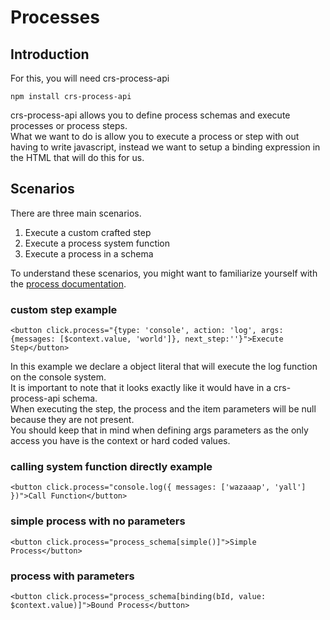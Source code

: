 # Processes

## Introduction
For this, you will need crs-process-api
```
npm install crs-process-api
```

crs-process-api allows you to define process schemas and execute processes or process steps.  
What we want to do is allow you to execute a process or step with out having to write javascript, instead we want to setup a binding expression in the HTML that will do this for us.

## Scenarios
There are three main scenarios.

1. Execute a custom crafted step
2. Execute a process system function
3. Execute a process in a schema

To understand these scenarios, you might want to familiarize yourself with the [process documentation](https://github.com/caperaven/crs-process-api/blob/master/readme.md).

### custom step example
```
<button click.process="{type: 'console', action: 'log', args: {messages: [$context.value, 'world']}, next_step:''}">Execute Step</button>
```

In this example we declare a object literal that will execute the log function on the console system.  
It is important to note that it looks exactly like it would have in a crs-process-api schema.  
When executing the step, the process and the item parameters will be null because they are not present.  
You should keep that in mind when defining args parameters as the only access you have is the context or hard coded values.

### calling system function directly example
```
<button click.process="console.log({ messages: ['wazaaap', 'yall'] })">Call Function</button>
```

### simple process with no parameters
```
<button click.process="process_schema[simple()]">Simple Process</button>
```

### process with parameters
```
<button click.process="process_schema[binding(bId, value: $context.value)]">Bound Process</button>
```
